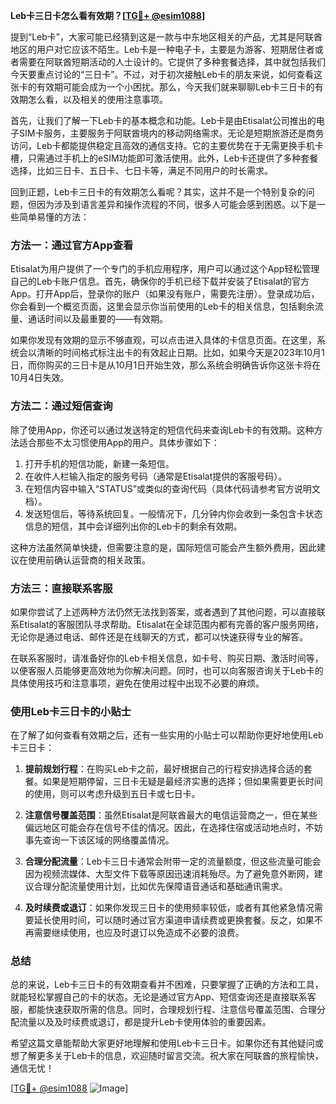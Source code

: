 **Leb卡三日卡怎么看有效期？[[TG💪+ @esim1088](https://t.me/s/esim1088)]**

提到“Leb卡”，大家可能已经猜到这是一款与中东地区相关的产品，尤其是阿联酋地区的用户对它应该不陌生。Leb卡是一种电子卡，主要是为游客、短期居住者或者需要在阿联酋短期活动的人士设计的。它提供了多种套餐选择，其中就包括我们今天要重点讨论的“三日卡”。不过，对于初次接触Leb卡的朋友来说，如何查看这张卡的有效期可能会成为一个小困扰。那么，今天我们就来聊聊Leb卡三日卡的有效期怎么看，以及相关的使用注意事项。

首先，让我们了解一下Leb卡的基本概念和功能。Leb卡是由Etisalat公司推出的电子SIM卡服务，主要服务于阿联酋境内的移动网络需求。无论是短期旅游还是商务访问，Leb卡都能提供稳定且高效的通信支持。它的主要优势在于无需更换手机卡槽，只需通过手机上的eSIM功能即可激活使用。此外，Leb卡还提供了多种套餐选择，比如三日卡、五日卡、七日卡等，满足不同用户的时长需求。

回到正题，Leb卡三日卡的有效期怎么看呢？其实，这并不是一个特别复杂的问题，但因为涉及到语言差异和操作流程的不同，很多人可能会感到困惑。以下是一些简单易懂的方法：

### 方法一：通过官方App查看

Etisalat为用户提供了一个专门的手机应用程序，用户可以通过这个App轻松管理自己的Leb卡账户信息。首先，确保你的手机已经下载并安装了Etisalat的官方App。打开App后，登录你的账户（如果没有账户，需要先注册）。登录成功后，你会看到一个概览页面，这里会显示你当前使用的Leb卡的相关信息，包括剩余流量、通话时间以及最重要的——有效期。

如果你发现有效期的显示不够直观，可以点击进入具体的卡信息页面。在这里，系统会以清晰的时间格式标注出卡的有效起止日期。比如，如果今天是2023年10月1日，而你购买的三日卡是从10月1日开始生效，那么系统会明确告诉你这张卡将在10月4日失效。

### 方法二：通过短信查询

除了使用App，你还可以通过发送特定的短信代码来查询Leb卡的有效期。这种方法适合那些不太习惯使用App的用户。具体步骤如下：

1. 打开手机的短信功能，新建一条短信。
2. 在收件人栏输入指定的服务号码（通常是Etisalat提供的客服号码）。
3. 在短信内容中输入“STATUS”或类似的查询代码（具体代码请参考官方说明文档）。
4. 发送短信后，等待系统回复。一般情况下，几分钟内你会收到一条包含卡状态信息的短信，其中会详细列出你的Leb卡的剩余有效期。

这种方法虽然简单快捷，但需要注意的是，国际短信可能会产生额外费用，因此建议在使用前确认运营商的相关政策。

### 方法三：直接联系客服

如果你尝试了上述两种方法仍然无法找到答案，或者遇到了其他问题，可以直接联系Etisalat的客服团队寻求帮助。Etisalat在全球范围内都有完善的客户服务网络，无论你是通过电话、邮件还是在线聊天的方式，都可以快速获得专业的解答。

在联系客服时，请准备好你的Leb卡相关信息，如卡号、购买日期、激活时间等，以便客服人员能够更高效地为你解决问题。同时，也可以向客服咨询关于Leb卡的具体使用技巧和注意事项，避免在使用过程中出现不必要的麻烦。

### 使用Leb卡三日卡的小贴士

在了解了如何查看有效期之后，还有一些实用的小贴士可以帮助你更好地使用Leb卡三日卡：

1. **提前规划行程**：在购买Leb卡之前，最好根据自己的行程安排选择合适的套餐。如果是短期停留，三日卡无疑是最经济实惠的选择；但如果需要更长时间的使用，则可以考虑升级到五日卡或七日卡。

2. **注意信号覆盖范围**：虽然Etisalat是阿联酋最大的电信运营商之一，但在某些偏远地区可能会存在信号不佳的情况。因此，在选择住宿或活动地点时，不妨事先查询一下该区域的网络覆盖情况。

3. **合理分配流量**：Leb卡三日卡通常会附带一定的流量额度，但这些流量可能会因为视频流媒体、大型文件下载等原因迅速消耗殆尽。为了避免意外断网，建议合理分配流量使用计划，比如优先保障语音通话和基础通讯需求。

4. **及时续费或退订**：如果你发现三日卡的使用频率较低，或者有其他紧急情况需要延长使用时间，可以随时通过官方渠道申请续费或更换套餐。反之，如果不再需要继续使用，也应及时退订以免造成不必要的浪费。

### 总结

总的来说，Leb卡三日卡的有效期查看并不困难，只要掌握了正确的方法和工具，就能轻松掌握自己的卡的状态。无论是通过官方App、短信查询还是直接联系客服，都能快速获取所需的信息。同时，合理规划行程、注意信号覆盖范围、合理分配流量以及及时续费或退订，都是提升Leb卡使用体验的重要因素。

希望这篇文章能帮助大家更好地理解和使用Leb卡三日卡。如果你还有其他疑问或想了解更多关于Leb卡的信息，欢迎随时留言交流。祝大家在阿联酋的旅程愉快，通信无忧！

[[TG💪+ @esim1088](https://t.me/s/esim1088) ![Image](https://i.postimg.cc/4NQfJmqS/Snipaste-2025-05-13-00-14-12.png)]